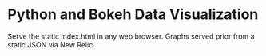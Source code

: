 # Python and Bokeh Data Visualization

Serve the static index.html in any web browser. Graphs served prior from a static JSON via New Relic.
